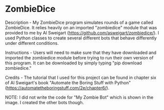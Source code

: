 # ZombieDice

Description - My ZombieDice program simulates rounds of a game called ZombieDice. It relies heavily on an imported "zombiedice" module that was provided to me by Al Sweigart (https://github.com/asweigart/zombiedice/). I used Python classes to create several different bots that behave differently under different conditions.

Instructions - Users will need to make sure that they have downloaded and imported the zombiedice module before trying to run their own version of this program. It can be downloaded by simply typing "pip download zombiedice."

Credits - The tutorial that I used for this project can be found in chapter six of Al Sweigart's book "Automate the Boring Stuff with Python" (https://automatetheboringstuff.com/2e/chapter6/).

NOTE: I did not write the code for "My Zombie Bot" which is shown in the image. I created the other bots though. 
